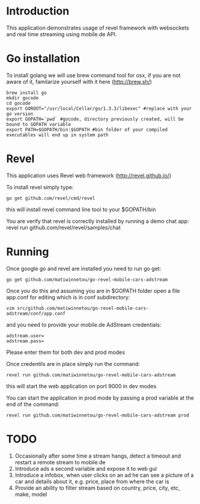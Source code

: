 # Introduction

This application demonstrates usage of revel framework with websockets and real time streaming using mobile.de API.

# Go installation
To install golang we will use brew command tool for osx, if you are not aware of it, familarize yourself with it here (http://brew.sh/)

```
brew install go
mkdir gocode
cd gocode
export GOROOT="/usr/local/Cellar/go/1.3.3/libexec" #replace with your go version
export GOPATH=`pwd` #gocode, directory previously created, will be bound to GOPATH variable
export PATH=$GOPATH/bin:$GOPATH #bin folder of your compiled executables will end up in system path
```

# Revel
This application uses Revel web framework (http://revel.github.io/)

To install revel simply type:
```
go get github.com/revel/cmd/revel
```

this will install revel command line tool to your $GOPATH/bin

You are verify that revel is correctly installed by running a demo chat app:
revel run github.com/revel/revel/samples/chat

# Running
Once google go and revel are installed you need to run go get:
```
go get github.com/matiwinnetou/go-revel-mobile-cars-adstream
```

Once you do this and assuming you are in $GOPATH folder open a file app.conf for editing which is in conf subdirectory:
```
vim src/github.com/matiwinnetou/go-revel-mobile-cars-adstream/conf/app.conf
```
and you need to provide your mobile.de AdStream credentials:
```
adstream.user=
adstream.pass=
```
Please enter them for both dev and prod modes

Once credentils are in place simply run the command:
```
revel run github.com/matiwinnetou/go-revel-mobile-cars-adstream
```
this will start the web application on port 9000 in dev modes

You can start the application in prod mode by passing a prod variable at the end of the command:
```
revel run github.com/matiwinnetou/go-revel-mobile-cars-adstream prod
```

# TODO
1. Occasionally after some time a stream hangs, detect a timeout and restart a remote stream to mobile.de
2. Introduce ads a second variable and expose it to web gui
3. Introduce a infobox, when user clicks on an ad he can see a picture of a car and details about it, e.g. price, place from where the car is
4. Provide an ability to filter stream based on country, price, city, etc, make, model
